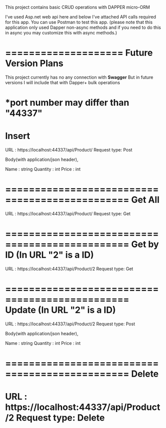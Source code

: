 This project contains basic CRUD operations with DAPPER micro-ORM

I've used Asp.net web api here and below I've attached API calls required for this app.
You can use Postman to test this app.
(please note that this application only used Dapper non-async methods and if you need to do this in async you may customize this with async methods.)

====================
Future Version Plans
====================
This project currently has no any connection with <b>Swagger</b> But in future versions I will include that with Dapper+ bulk operations



*port number may differ than "44337"
===============================================
Insert
===============================================
URL : https://localhost:44337/api/Product/
Request type: Post

Body(with application/json header),

Name : string
Quantity : int
Price : int



===============================================
Get All
===============================================
URL : https://localhost:44337/api/Product/
Request type: Get



===============================================
Get by ID (In URL "2" is a ID)
===============================================
URL : https://localhost:44337/api/Product/2
Request type: Get



===============================================
Update (In URL "2" is a ID)
===============================================
URL : https://localhost:44337/api/Product/2
Request type: Post

Body(with application/json header),

Name : string
Quantity : int
Price : int



===============================================
Delete
===============================================
URL : https://localhost:44337/api/Product/2
Request type: Delete
==============================================